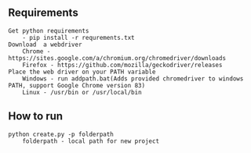## Requirements 
    Get python requirements
        - pip install -r requrements.txt
    Download  a webdriver
        Chrome - https://sites.google.com/a/chromium.org/chromedriver/downloads
        Firefox - https://github.com/mozilla/geckodriver/releases
    Place the web driver on your PATH variable
        Windows - run addpath.bat(Adds provided chromedriver to windows PATH, support Google Chrome version 83)
        Linux - /usr/bin or /usr/local/bin

## How to run
    python create.py -p folderpath
        folderpath - local path for new project